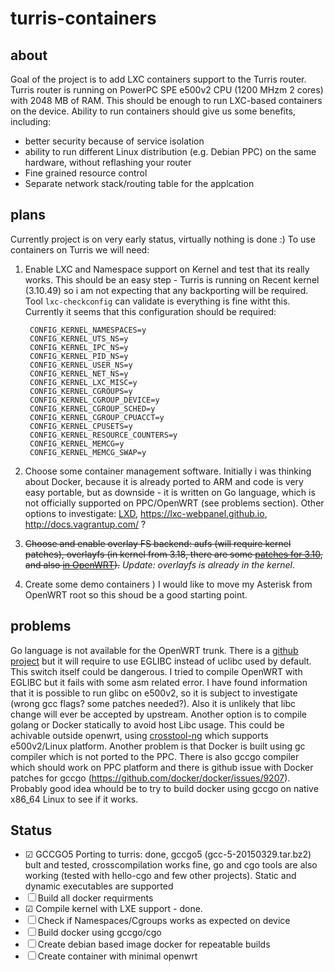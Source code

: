 # turris-containers
## about
Goal of the project is to add LXC containers support to the Turris router. Turris router is running on PowerPC SPE e500v2 CPU (1200 MHzm 2 cores) with 2048 MB of RAM. This should be enough to run LXC-based containers on the device. Ability to run containers should give us some benefits, including:

- better security because of service isolation
- ability to run different Linux distribution (e.g. Debian PPC) on the same hardware, without reflashing your router
- Fine grained resource control 
- Separate network stack/routing table for the applcation

## plans
Currently project is on very early status, virtually nothing is done :) To use containers on Turris we will need:

1. Enable LXC and Namespace support on Kernel and test that its really works. This should be an easy step - Turris is running on Recent kernel (3.10.49) so i am not expecting that any backporting will be required. Tool `lxc-checkconfig` can validate is everything is fine witht this. Currently it seems that this configuration should be required:

        CONFIG_KERNEL_NAMESPACES=y
        CONFIG_KERNEL_UTS_NS=y
        CONFIG_KERNEL_IPC_NS=y
        CONFIG_KERNEL_PID_NS=y
        CONFIG_KERNEL_USER_NS=y
        CONFIG_KERNEL_NET_NS=y
        CONFIG_KERNEL_LXC_MISC=y
        CONFIG_KERNEL_CGROUPS=y
        CONFIG_KERNEL_CGROUP_DEVICE=y
        CONFIG_KERNEL_CGROUP_SCHED=y
        CONFIG_KERNEL_CGROUP_CPUACCT=y
        CONFIG_KERNEL_CPUSETS=y
        CONFIG_KERNEL_RESOURCE_COUNTERS=y
        CONFIG_KERNEL_MEMCG=y
        CONFIG_KERNEL_MEMCG_SWAP=y

2. Choose some container management software. Initially i was thinking about Docker, because it is already ported to ARM and code is very easy portable, but as downside - it is written on Go language, which is not officially supported on PPC/OpenWRT (see problems section). Other options to investigate: [LXD](http://www.ubuntu.com/cloud/tools/lxd), https://lxc-webpanel.github.io, http://docs.vagrantup.com/ ?
3. ~~Choose and enable overlay FS backend: aufs (will require kernel patches), overlayfs (in kernel from 3.18, there are some [patches for 3.10](https://github.com/adilinden/overlayfs-patches), and also [in OpenWRT](https://dev.openwrt.org/browser/trunk/target/linux/generic/patches-3.10/100-overlayfs.patch)).~~ *Update: overlayfs is already in the kernel*.
4. Create some demo containers ) I would like to move my Asterisk from OpenWRT root so this shoud be a good starting point. 

## problems
Go language is not available for the OpenWRT trunk. There is a [github project](https://github.com/GeertJohan/openwrt-go) but it will require to use EGLIBC instead of uclibc used by default. This switch itself could be dangerous. I tried to compile OpenWRT with EGLIBC but it fails with some asm related error. I have found information that it is possible to run glibc on e500v2, so it is subject to investigate (wrong gcc flags? some patches needed?). Also it is unlikely that libc change will ever be accepted by upstream. Another option is to compile golang or Docker statically to avoid host Libc usage. This could be achivable outside openwrt, using [crosstool-ng](http://crosstool-ng.org) which supports e500v2/Linux platform. Another problem is that Docker is built using gc compiler which is not ported to the PPC. There is also gccgo compiler which should work on PPC platform and there is github issue with Docker patches for gccgo (https://github.com/docker/docker/issues/9207). Probably good idea whould be to try to build docker using gccgo on native x86_64 Linux to see if it works. 

## Status
- ☑ GCCGO5 Porting to turris: done, gccgo5 (gcc-5-20150329.tar.bz2) bult and tested, crosscompilation works fine, go and cgo tools are also working (tested with hello-cgo and few other projects). Static and dynamic executables are supported
- ☐ Build all docker requirments
- ☑  Compile kernel with LXE support - done. 
- ☐ Check if Namespaces/Cgroups works as expected on device
- ☐ Build docker using gccgo/cgo
- ☐ Create debian based image docker for repeatable builds
- ☐ Create container with minimal openwrt

